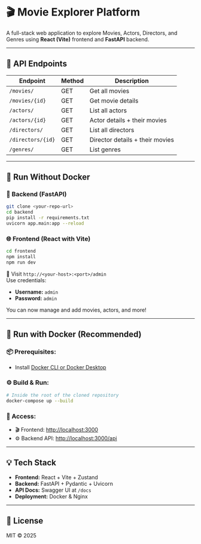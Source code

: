 # 🎬 Movie Explorer Platform

A full-stack web application to explore Movies, Actors, Directors, and Genres using **React (Vite)** frontend and **FastAPI** backend.

---

## 📘 API Endpoints

| Endpoint           | Method | Description                      |
|--------------------|--------|----------------------------------|
| `/movies/`         | GET    | Get all movies                   |
| `/movies/{id}`     | GET    | Get movie details                |
| `/actors/`         | GET    | List all actors                  |
| `/actors/{id}`     | GET    | Actor details + their movies     |
| `/directors/`      | GET    | List all directors               |
| `/directors/{id}`  | GET    | Director details + their movies  |
| `/genres/`         | GET    | List genres                      |

---

## 🚀 Run Without Docker

### 🔧 Backend (FastAPI)

```bash
git clone <your-repo-url>
cd backend
pip install -r requirements.txt
uvicorn app.main:app --reload
```

### 🌐 Frontend (React with Vite)

```bash
cd frontend
npm install
npm run dev
```

🔑 Visit `http://<your-host>:<port>/admin`  
Use credentials:
- **Username:** `admin`  
- **Password:** `admin`  

You can now manage and add movies, actors, and more!

---

## 🐳 Run with Docker (Recommended)

### 📦 Prerequisites:
- Install [Docker CLI or Docker Desktop](https://www.docker.com/products/docker-desktop)

### ⚙️ Build & Run:

```bash
# Inside the root of the cloned repository
docker-compose up --build
```

### 🔗 Access:
- 🎬 Frontend: [http://localhost:3000](http://localhost:3000)
- ⚙️ Backend API: [http://localhost:3000/api](http://localhost:3000)

---

## 💡 Tech Stack

- **Frontend:** React + Vite + Zustand
- **Backend:** FastAPI + Pydantic + Uvicorn
- **API Docs:** Swagger UI at `/docs`
- **Deployment:** Docker & Nginx

---

## 📄 License

MIT © 2025
